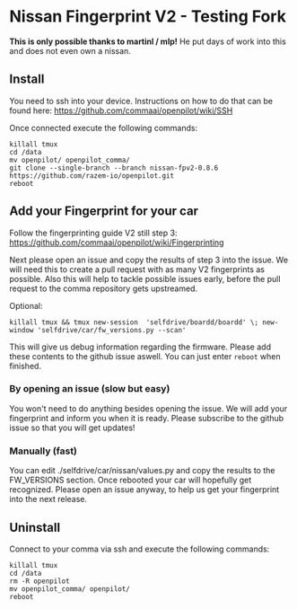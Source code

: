# Nissan Fingerprint V2 - Testing Fork

**This is only possible thanks to martinl / mlp!** He put days of work into this and does not even own a nissan.

## Install
You need to ssh into your device. Instructions on how to do that can be found here: https://github.com/commaai/openpilot/wiki/SSH

Once connected execute the following commands:

```
killall tmux
cd /data
mv openpilot/ openpilot_comma/
git clone --single-branch --branch nissan-fpv2-0.8.6 https://github.com/razem-io/openpilot.git
reboot
```

## Add your Fingerprint for your car

Follow the fingerprinting guide V2 still step 3: https://github.com/commaai/openpilot/wiki/Fingerprinting

Next please open an issue and copy the results of step 3 into the issue. We will need this to create a pull request with as many V2 fingerprints as possible. Also this will help to tackle possible issues early, before the pull request to the comma repository gets upstreamed.

Optional:

```
killall tmux && tmux new-session  'selfdrive/boardd/boardd' \; new-window 'selfdrive/car/fw_versions.py --scan'
```

This will give us debug information regarding the firmware. Please add these contents to the github issue aswell.
You can just enter `reboot` when finished.

### By opening an issue (slow but easy)

You won't need to do anything besides opening the issue. We will add your fingerprint and inform you when it is ready. Please subscribe to the github issue so that you will get updates!

### Manually (fast)

You can edit ./selfdrive/car/nissan/values.py and copy the results to the FW_VERSIONS section. Once rebooted your car will hopefully get recognized. Please open an issue anyway, to help us get your fingerprint into the next release.

## Uninstall
Connect to your comma via ssh and execute the following commands:

```
killall tmux
cd /data
rm -R openpilot
mv openpilot_comma/ openpilot/
reboot
```
